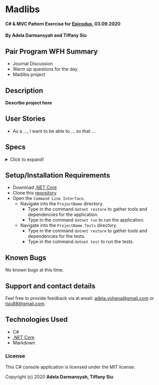 # Madlibs

#### C# & MVC Pattern Exercise for [Epicodus](https://www.epicodus.com/), 03.09.2020

#### By **Adela Darmansyah and Tiffany Siu**

## Pair Program WFH Summary

* Journal Discussion
* Warm up questions for the day
* Madlibs project

## Description

**Describe project here**

## User Stories

* As a ..., I want to be able to ... so that ...

## Specs

<details>
  <summary>Click to expand!</summary>

| Spec | `Console` Input | `Console` Output |
| :-------------     | :------------- | :------------- |
| **Test** | input | output |

</details>

## Setup/Installation Requirements

* Download [.NET Core](https://dotnet.microsoft.com/download/dotnet-core/)
* Clone this [repository](https://github.com/ayohana/anagram.git/)
* Open the `Command Line Interface`.
  * Navigate into the `ProjectName` directory.
    * Type in the command `dotnet restore` to gather tools and dependencies for the application.
    * Type in the command `dotnet run` to run the application.
  * Navigate into the `ProjectName.Tests` directory.
    * Type in the command `dotnet restore` to gather tools and dependencies for the tests.
    * Type in the command `dotnet test` to run the tests. 

## Known Bugs

No known bugs at this time.

## Support and contact details

Feel free to provide feedback via at email: adela.yohana@gmail.com or tsiu88@gmail.com.

## Technologies Used

* C#
* [.NET Core](https://dotnet.microsoft.com/download/dotnet-core/)
* Markdown

### License

This C# console application is licensed under the MIT license.

Copyright (c) 2020 **Adela Darmansyah, Tiffany Siu**

